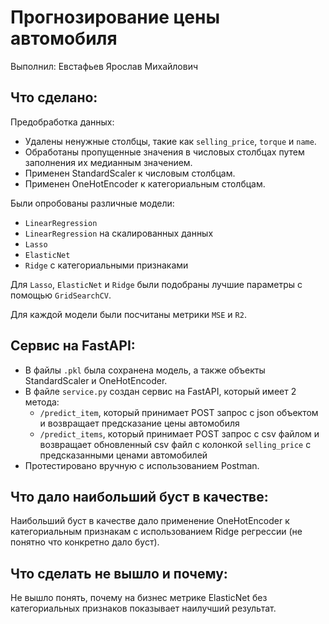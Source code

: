 # Прогнозирование цены автомобиля

Выполнил: Евстафьев Ярослав Михайлович

## Что сделано:

Предобработка данных:

- Удалены ненужные столбцы, такие как `selling_price`, `torque` и `name`.
- Обработаны пропущенные значения в числовых столбцах путем заполнения их медианным значением.
- Применен StandardScaler к числовым столбцам.
- Применен OneHotEncoder к категориальным столбцам.

Были опробованы различные модели:

- `LinearRegression`
- `LinearRegression` на скалированных данных
- `Lasso`
- `ElasticNet`
- `Ridge` с категориальными признаками

Для `Lasso`, `ElasticNet` и `Ridge` были подобраны лучшие параметры с помощью `GridSearchCV`.

Для каждой модели были посчитаны метрики `MSE` и `R2`.

## Сервис на FastAPI:

- В файлы `.pkl` была сохранена модель, а также объекты StandardScaler и OneHotEncoder.
- В файле `service.py` создан сервис на FastAPI, который имеет 2 метода:
    - `/predict_item`, который принимает POST запрос с json объектом и возвращает предсказание цены автомобиля
    - `/predict_items`, который принимает POST запрос с csv файлом и возвращает обновленный csv файл с колонкой
      `selling_price` с предсказанными ценами автомобилей
- Протестировано вручную с использованием Postman.

## Что дало наибольший буст в качестве:

Наибольший буст в качестве дало применение OneHotEncoder к категориальным признакам с использованием Ridge регрессии (не
понятно что конкретно дало буст).

## Что сделать не вышло и почему:

Не вышло понять, почему на бизнес метрике ElasticNet без категориальных признаков показывает наилучший результат.